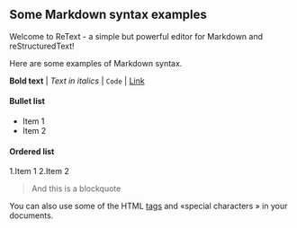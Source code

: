 ## Some Markdown syntax examples

Welcome to ReText - a simple but powerful editor for Markdown and reStructuredText!

Here are some examples of Markdown syntax.

**Bold text** | *Text in italics* | `Code` | [Link](http://www.google.com/)

#### Bullet list

* Item 1
* Item 2

#### Ordered list

1.Item 1 
2.Item 2

> And this is a blockquote

You can also use some of the HTML <u>tags</u> and &laquo;special characters &raquo; in your documents.
